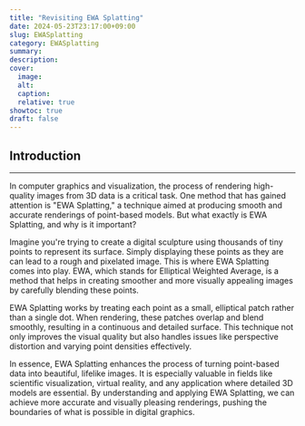 ```yaml
---
title: "Revisiting EWA Splatting"
date: 2024-05-23T23:17:00+09:00
slug: EWASplatting
category: EWASplatting
summary:
description:
cover: 
  image:
  alt:
  caption:
  relative: true
showtoc: true
draft: false
---
```


## Introduction
---
In computer graphics and visualization, the process of rendering high-quality images from 3D data is a critical task. One method that has gained attention is "EWA Splatting," a technique aimed at producing smooth and accurate renderings of point-based models. But what exactly is EWA Splatting, and why is it important?

Imagine you're trying to create a digital sculpture using thousands of tiny points to represent its surface. Simply displaying these points as they are can lead to a rough and pixelated image. This is where EWA Splatting comes into play. EWA, which stands for Elliptical Weighted Average, is a method that helps in creating smoother and more visually appealing images by carefully blending these points.

EWA Splatting works by treating each point as a small, elliptical patch rather than a single dot. When rendering, these patches overlap and blend smoothly, resulting in a continuous and detailed surface. This technique not only improves the visual quality but also handles issues like perspective distortion and varying point densities effectively.

In essence, EWA Splatting enhances the process of turning point-based data into beautiful, lifelike images. It is especially valuable in fields like scientific visualization, virtual reality, and any application where detailed 3D models are essential. By understanding and applying EWA Splatting, we can achieve more accurate and visually pleasing renderings, pushing the boundaries of what is possible in digital graphics.
